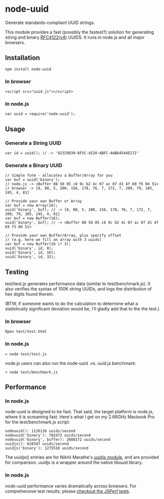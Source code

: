 # node-uuid

Generate standards-compliant UUID strings.

This module provides a fast (possibly the fastest?) solution for generating string and binary [RFC4122(v4)](http://www.ietf.org/rfc/rfc4122.txt) UUIDS.  It runs in node.js and all major browsers.

## Installation

    npm install node-uuid

### In browser

    <script src="uuid.js"></script>

### In node.js

    var uuid = require('node-uuid');

## Usage

### Generate a String UUID

    var id = uuid(); // -> '92329D39-6F5C-4520-ABFC-AAB64544E172'

### Generate a Binary UUID

    // Simple form - allocates a Buffer/Array for you
    var buf = uuid('binary');
    // node.js -> <Buffer 08 50 05 c8 9c b2 4c 07 ac 07 d1 4f b9 f5 04 51>
    // browser -> [8, 80, 5, 200, 156, 178, 76, 7, 172, 7, 209, 79, 185, 245, 4, 81]

    // Provide your own Buffer or Array
    var buf = new Array(16);
    uuid('binary', buf); // -> [8, 80, 5, 200, 156, 178, 76, 7, 172, 7, 209, 79, 185, 245, 4, 81]
    var buf = new Buffer(16);
    uuid('binary', buf); // -> <Buffer 08 50 05 c8 9c b2 4c 07 ac 07 d1 4f b9 f5 04 51>

    // Provide your own Buffer/Array, plus specify offset
    // (e.g. here we fill an array with 3 uuids)
    var buf = new Buffer(16 \* 3);
    uuid('binary', id, 0);
    uuid('binary', id, 16);
    uuid('binary', id, 32);

## Testing

test/test.js generates performance data (similar to test/benchmark.js). It also verifies the syntax of 100K string UUIDs, and logs the distribution of hex digits found therein.

(BTW, if someone wants to do the calculation to determine what a statistically significant deviation would be, I'll gladly add that to the the test.)

### In browser

    Open test/test.html

### In node.js

    > node test/test.js

node.js users can also run the node-uuid .vs. uuid.js benchmark:

    > node test/benchmark.js

## Performance

### In node.js

node-uuid is designed to be fast.  That said, the target platform is node.js, where it is screaming fast.  Here's what I get on my 2.66GHz Macbook Pro for the test/benchmark.js script:

    nodeuuid(): 1126126 uuids/second
    nodeuuid('binary'): 782472 uuids/second
    nodeuuid('binary', buffer): 2688172 uuids/second
    uuidjs(): 620347 uuids/second
    uuidjs('binary'): 1275510 uuids/second

The uuidjs() entries are for Nikhil Marathe's [uuidjs module](https://bitbucket.org/nikhilm/uuidjs), and are provided for comparison.  uuidjs is a wrapper around the native libuuid library.

### In node.js

node-uuid performance varies dramatically across browsers.  For comprehensive test results, please [checkout the JSPerf tests](http://jsperf.com/node-uuid-performance).
